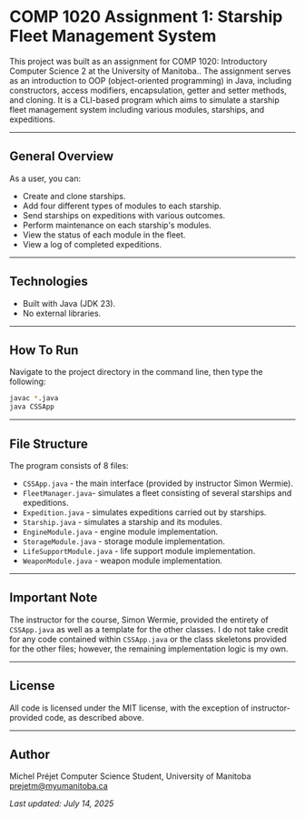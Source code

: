# COMP 1020 Assignment 1: Starship Fleet Management System

This project was built as an assignment for COMP 1020: Introductory Computer Science 2 at the University of Manitoba.. The assignment serves as an introduction to OOP (object-oriented programming) in Java, including constructors, access modifiers, encapsulation, getter and setter methods, and cloning. 
It is a CLI-based program which aims to simulate a starship fleet management system including various modules, starships, and expeditions.

---

## General Overview

As a user, you can:

- Create and clone starships.
- Add four different types of modules to each starship.
- Send starships on expeditions with various outcomes.
- Perform maintenance on each starship's modules.
- View the status of each module in the fleet.
- View a log of completed expeditions.

---

## Technologies

- Built with Java (JDK 23).
- No external libraries.

---

## How To Run

Navigate to the project directory in the command line, then type the following:

```bash
javac *.java
java CSSApp
```

---

## File Structure

The program consists of 8 files:

- `CSSApp.java` - the main interface (provided by instructor Simon Wermie).
- `FleetManager.java`- simulates a fleet consisting of several starships and expeditions.
- `Expedition.java` - simulates expeditions carried out by starships.
- `Starship.java` - simulates a starship and its modules.
- `EngineModule.java` - engine module implementation.
- `StorageModule.java` - storage module implementation.
- `LifeSupportModule.java` - life support module implementation.
- `WeaponModule.java` - weapon module implementation.

---

## Important Note

The instructor for the course, Simon Wermie, provided the entirety of `CSSApp.java` as well as a template for the other classes. I do not take credit for any code contained within `CSSApp.java` or the class skeletons provided for the other files; however, the remaining implementation logic is my own. 

---

## License

All code is licensed under the MIT license, with the exception of instructor-provided code, as described above.

---

## Author

Michel Préjet
Computer Science Student, University of Manitoba
[prejetm@myumanitoba.ca](mailto:prejetm@myumanitoba.ca)

_Last updated: July 14, 2025_
